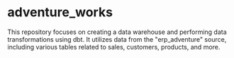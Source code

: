 # adventure_works
This repository focuses on creating a data warehouse and performing data transformations using dbt. It utilizes data from the "erp_adventure" source, including various tables related to sales, customers, products, and more.
